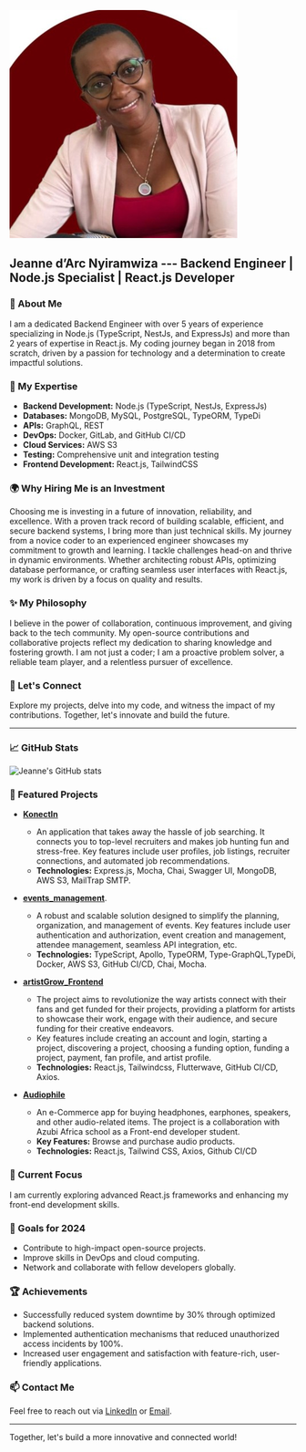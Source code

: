 
![Jeanne d'Arc NYIRAMWIZA](https://github.com/njoanc/njoanc/blob/main/1714500914832.jpeg)

## Jeanne d’Arc Nyiramwiza --- Backend Engineer | Node.js Specialist | React.js Developer



### 🌟 About Me
I am a dedicated Backend Engineer with over 5 years of experience specializing in Node.js (TypeScript, NestJs, and ExpressJs) and more than 2 years of expertise in React.js. My coding journey began in 2018 from scratch, driven by a passion for technology and a determination to create impactful solutions.

### 💼 My Expertise
- **Backend Development:** Node.js (TypeScript, NestJs, ExpressJs)
- **Databases:** MongoDB, MySQL, PostgreSQL, TypeORM, TypeDi
- **APIs:** GraphQL, REST
- **DevOps:** Docker, GitLab, and GitHub CI/CD
- **Cloud Services:** AWS S3
- **Testing:** Comprehensive unit and integration testing
- **Frontend Development:** React.js, TailwindCSS

### 🌍 Why Hiring Me is an Investment
Choosing me is investing in a future of innovation, reliability, and excellence. With a proven track record of building scalable, efficient, and secure backend systems, I bring more than just technical skills. My journey from a novice coder to an experienced engineer showcases my commitment to growth and learning. I tackle challenges head-on and thrive in dynamic environments. Whether architecting robust APIs, optimizing database performance, or crafting seamless user interfaces with React.js, my work is driven by a focus on quality and results.

### ✨ My Philosophy
I believe in the power of collaboration, continuous improvement, and giving back to the tech community. My open-source contributions and collaborative projects reflect my dedication to sharing knowledge and fostering growth. I am not just a coder; I am a proactive problem solver, a reliable team player, and a relentless pursuer of excellence.

### 👀 Let's Connect
Explore my projects, delve into my code, and witness the impact of my contributions. Together, let's innovate and build the future.

---

### 📈 GitHub Stats
![Jeanne's GitHub stats](https://github-readme-stats.vercel.app/api?username=njoanc&show_icons=true&theme=radical)

### 🔭 Featured Projects
- [**KonectIn**](https://github.com/JeanneDarcNyiramwiza/konectin)
  - An application that takes away the hassle of job searching. It connects you to top-level recruiters and makes job hunting fun and stress-free. Key features include user profiles, job listings, recruiter connections, and automated job recommendations.
  - **Technologies:** Express.js, Mocha, Chai, Swagger UI, MongoDB, AWS S3, MailTrap SMTP.
    
- [**events_management**](https://github.com/njoanc/events_management.git).
   - A robust and scalable solution designed to simplify the planning, organization, and management of events. Key features include user authentication and authorization, event creation and management, attendee management, seamless API integration, etc.
  - **Technologies:** TypeScript, Apollo, TypeORM, Type-GraphQL,TypeDi, Docker, AWS S3, GitHub CI/CD, Chai, Mocha.

- [**artistGrow_Frontend**](https://github.com/njoanc/artistGrow_Frontend.git)
  - The project aims to revolutionize the way artists connect with their fans and get funded for their projects, providing a platform for artists to showcase their work, engage with their audience, and secure funding for their creative endeavors.
  -  Key features include creating an account and login, starting a project, discovering a project, choosing a funding option, funding a project, payment, fan profile, and artist profile.
  -  **Technologies:** React.js, Tailwindcss, Flutterwave, GitHub CI/CD, Axios.

- [**Audiophile**](https://github.com/njoanc/audiophile.git)
  - An e-Commerce app for buying headphones, earphones, speakers, and other audio-related items. The project is a collaboration with Azubi Africa school as a Front-end developer student.
  - **Key Features:** Browse and purchase audio products.
  - **Technologies:** React.js, Tailwind CSS, Axios, Github CI/CD
    
### 🌱 Current Focus
I am currently exploring advanced React.js frameworks and enhancing my front-end development skills.

### 🎯 Goals for 2024
- Contribute to high-impact open-source projects.
- Improve skills in DevOps and cloud computing.
- Network and collaborate with fellow developers globally.

### 🏆 Achievements
- Successfully reduced system downtime by 30% through optimized backend solutions.
- Implemented authentication mechanisms that reduced unauthorized access incidents by 100%.
- Increased user engagement and satisfaction with feature-rich, user-friendly applications.

### 📫 Contact Me
Feel free to reach out via [LinkedIn](https://www.linkedin.com/in/jeanne-nyiramwiza/) or [Email](mailto:jeannedarcnyiramwiza@gmail.com).

---

Together, let's build a more innovative and connected world!
